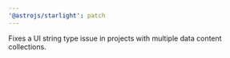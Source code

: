 ```yaml
---
'@astrojs/starlight': patch
---
```


Fixes a UI string type issue in projects with multiple data content collections.

